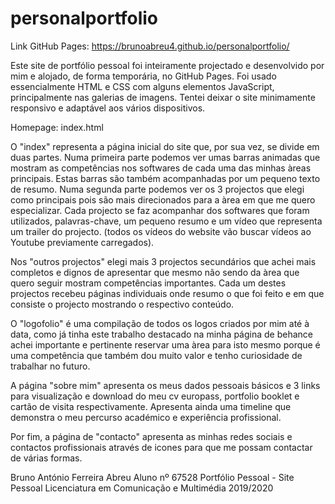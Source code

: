 # personalportfolio

Link GitHub Pages: https://brunoabreu4.github.io/personalportfolio/

Este site de portfólio pessoal foi inteiramente projectado e desenvolvido por mim e alojado, de forma temporária, no GitHub Pages. Foi usado essencialmente HTML e CSS com alguns elementos JavaScript, principalmente nas galerias de imagens. Tentei deixar o site minimamente responsivo e adaptável aos vários dispositivos.

Homepage: index.html

O "index" representa a página inicial do site que, por sua vez, se divide em duas partes. Numa primeira parte podemos ver umas barras animadas que mostram as competências nos softwares de cada uma das minhas àreas principais. Estas barras são também acompanhadas por um pequeno texto de resumo. Numa segunda parte podemos ver os 3 projectos que elegi como principais pois são mais direcionados para a àrea em que me quero especializar. Cada projecto se faz acompanhar dos softwares que foram utilizados, palavras-chave, um pequeno resumo e um vídeo que representa um trailer do projecto. (todos os vídeos do website vão buscar vídeos ao Youtube previamente carregados).

Nos "outros projectos" elegi mais 3 projectos secundários que achei mais completos e dignos de apresentar que mesmo não sendo da àrea que quero seguir mostram competências importantes. Cada um destes projectos recebeu páginas individuais onde resumo o que foi feito e em que consiste o projecto mostrando o respectivo conteúdo.

O "logofolio" é uma compilação de todos os logos criados por mim até à data, como já tinha este trabalho destacado na minha página de behance achei importante e pertinente reservar uma àrea para isto mesmo porque é uma competência que também dou muito valor e tenho curiosidade de trabalhar no futuro.

A página "sobre mim" apresenta os meus dados pessoais básicos e 3 links para visualização e download do meu cv europass, portfolio booklet e cartão de visita respectivamente. Apresenta ainda uma timeline que demonstra o meu percurso académico e experiência profissional.

Por fim, a página de "contacto" apresenta as minhas redes sociais e contactos profissionais através de icones para que me possam contactar de várias formas.

Bruno António Ferreira Abreu
Aluno nº 67528
Portfólio Pessoal - Site Pessoal
Licenciatura em Comunicação e Multimédia 2019/2020